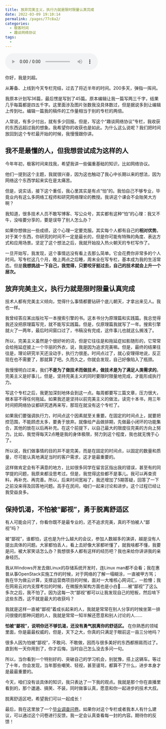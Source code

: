 ```yaml
---
title: 放弃完美主义，执行力就是限时限量认真完成
date: 2022-03-09 19:10:14
permalink: /pages/77c8a2/
categories:
  - 极客时间
  - 趣谈网络协议
tags:
  - 
---
```

<audio title="结束语.放弃完美主义，执行力就是限时限量认真完成" src="https://static001.geekbang.org/resource/audio/2b/52/2ba45030569a8525f83b916545dd5952.mp3" controls="controls"></audio> 
<p>你好，我是刘超。</p><p>从筹备、上线到今天专栏完结，过去了将近半年的时间。200多天，弹指一挥间。</p><p>我原本计划写36篇，最后愣是写到了45篇。原本编辑让我一篇写两三千字，结果几乎每篇都是四五千字。这里面涉及图片张数我没具体数过，但是据说多到让编辑上传到吐。编辑一篇我的稿件的工作量相当于别的专栏的两倍。</p><p>人常说，有多少付出，就有多少回报。但是，写这个“趣谈网络协议”专栏，我收获的东西远超过我的想象。我希望你的收获也是如此。为什么这么说呢？我们把时间放回到这个专栏最开始的时候，我慢慢跟你讲。</p><h2>我不是最懂的人，但我想尝试成为这样的人</h2><p>今年年初，极客时间来找我，希望我讲一些偏重基础的知识，比如网络协议。</p><p>他们一提到这个主题，我就很兴奋，因为这也触动了我心中长期以来的想法，因为网络这个东西学起来实在是太痛苦。</p><p>但是，说实话，接下这个重任，我心里其实是有点“怕”的。我怕自己不够专业，毕竟业内有这么多网络工程师和研究网络理论的教授。我讲这个课会不会贻笑大方啊？</p><p>我知道，很多技术人员不敢写博客、写公众号，其实都有这种“怕”的心理：我又不牛，没啥要分享的，要是误导了别人怎么办？</p><p>如果你想做出一些成绩，这个心理一定要克服。其实每个人都有自己的<strong>相对优势</strong>。对于某个东西，你研究的时间不一定是最长的，但是你可能有特殊的角度、表达方式和应用场景。坚定了这个想法之后，我就开始投入热火朝天的专栏写作了。</p><!-- [[[read_end]]] --><p>一旦开始写，我发现，这个事情远没有看上去那么简单。它会花费你非常多的个人时间。写专栏这几个月，晚上两点之后睡，周末全在写专栏，基本成为我的生活常态。但是<strong>我想挑战一下自己，我觉得，只要咬牙挺过去，自己的技术就会上升一个层次。</strong></p><h2>放弃完美主义，执行力就是限时限量认真完成</h2><p>技术人都有完美主义倾向，觉得什么事情都要钻研个底儿朝天，才拿出来见人。我也一样。</p><p>我曾经答应某出版社写一本搜索引擎的书。这本书分为原理篇和实践篇。我总觉得我还没把原理篇写完，就不能写实践篇。但是，仅原理篇我就写了一年。搜索引擎就火了一两年，最后时间窗口过了，书稿没有完成，这件事儿也就这么搁浅了。</p><p>所以，完美主义虽然是个很好听的词，但是它往往是和拖延症如影随形的，它常常会给拖延症披上一个华丽的外衣，说，我是因为追求完美嘛。但是，最终的结果往往是，理论研究半天还没动手，执行力很差。时间点过了，就心安理得地说，反正现在也不需要了，那就算了吧。久而久之，你就会发现，自己好像陷入了瓶颈。</p><p>我慢慢明白过来，我们<strong>不是为了做技术而做技术，做技术是为了满足人类需求的</strong>。完美主义是好事儿，但是，坚持完美主义的同时要限时限量地完成，才能形成执行力。</p><p>写这个专栏之后，我更加深刻地体会到这一点。每周都要写三篇文章，压力很大，根本容不得任何拖延。如果我还是坚持以前完美主义的做法，读完十本书，用三年时间把网络协议都研究透再来写，那现在就没有这个专栏了。</p><p>如果我们要强调执行力，时间点这个因素就至关重要。在固定的时间点上，就要把控范围，不能顾虑太多，要勇于放弃。就像给产品做排期，先做最小闭环的功能集合，其他的放在以后再补充。在这个前提下，以自己最大的限度往完美的方向上努力。比如，我觉得每天2点睡是我的身体极限，努力到这个程度，我也就无愧于心了。</p><p>所以说，我们做事情的目的并不是完美，而是在固定的时间点，以固定的数量和质量，尽可能认真地满足当时的客户需求，这才是最重要的。</p><p>这样做肯定会有不满意的地方，比如很多同学在留言区指出我的错误，甚至有的同学提的问题，我原来都没思考过。但是，我觉得这些都不是事儿。我可以再查资料，再补充、再完善。所以，后来时间宽裕了，我还增加了5期答疑，回答了一下之前没来得及回答地问题。高手在民间，咱们一起来讨论和进步。这个过程已经让我受益良多。</p><h2>保持饥渴，不怕被“鄙视”，勇于脱离舒适区</h2><p>有人可能会问了，你看你既不是最专业的，还不追求完美，真的不怕被人“鄙视”吗？</p><p>被“鄙视”，谁都怕，这也是为什么越大的会议，参加人数越多的演讲，越是没有人提出具体的问题。大家都怕丢人，看上去好像大家都听懂了，就我啥都不懂，我要是问，被大家笑话怎么办？我想很多人都有这样的经历吧？我也来给你讲讲我的亲身经历。</p><p>我从Windows开发去做Linux的存储系统开发时，连Linux man都不会看；我在惠普从事OpenStack实施工作的时候，对于网络的了解一塌糊涂，一直被甲方骂；我在华为做云计算，支撑运营商项目的时候，面对一大堆核心网词汇，一脸懵；我在网易云对内支撑考拉的时候，在微服务架构方面也是小白……被“鄙视”了这么多次之后，我不怕了。因为这每一次“鄙视”都可以让我发现自己的短板，然后啃下这些东西，这不就是最大的收获吗？</p><p>我就是这样一直被“鄙视”着成长起来的人，我就是常常在别人分享的时候坐第一排问很傻的那种问题的人，我就是常常一知半解还愿意和别人讨论的人……</p><p><strong>怕被“鄙视”，说明你还不够饥渴，还没有勇气脱离你的舒适区。</strong> 在你熟悉的领域里面，你是最最权威的，但是，天下之大，你真的只满足于眼前这一亩三分地吗？</p><p>很多人因为怕被“鄙视”，不敢问、不敢做，因而与很多美好的东西都擦肩而过了。直到有一天你用到了，你才后悔，当时自己怎么没去多问一句。</p><p>所以，当你看到一个特别好的、突破自己的学习机会，别犹豫，搭上这辆车。等过了十年，你会发现，当年那些嘲笑、轻视，甚至谩骂，都算不了什么，进步本身才是最最重要的。</p><p>今天，咱们没有谈具体的知识，我只表达了一下我的观点。我就是那个你在直播里看到的，那个邋遢、搞笑、不装，同时做事认真，愿意和你一起进步的技术大叔。</p><p>脱离舒适区吧，希望我们可以一起成长！</p><p>最后，我在这里放了一个<a href="http://cn.mikecrm.com/aeGIhYd">毕业调查问卷</a>。如果你对这个专栏或者我本人有什么建议，可以通过这个问卷进行反馈，我一定会认真查看每一封的内容。期待你的反馈！</p>